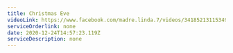 ```yaml
---
title: Christmas Eve
videoLink: https://www.facebook.com/madre.linda.7/videos/3418521311534932
serviceOrderlink: none
date: 2020-12-24T14:57:23.119Z
serviceDescription: none
---
```

